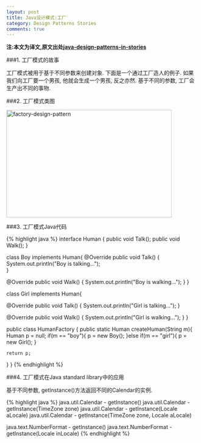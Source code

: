 ```yaml
---
layout: post
title: Java设计模式:工厂
category: Design Patterns Stories
comments: true
---
```


**注:本文为译文,原文出处[java-design-patterns-in-stories](http://www.programcreek.com/java-design-patterns-in-stories/)**

###1. 工厂模式的故事

工厂模式被用于基于不同参数来创建对象. 下面是一个通过工厂造人的例子. 如果我们向工厂要一个男孩, 他就会生成一个男孩, 反之亦然. 基于不同的参数, 工厂会生产出不同的事物.



###2. 工厂模式类图

<img src="http://www.programcreek.com/wp-content/uploads/2013/02/factory-design-pattern.png" alt="factory-design-pattern" width="434" height="282" class="alignleft size-full wp-image-7763">

###3. 工厂模式Java代码

{% highlight java %}
interface Human {
  public void Talk();
  public void Walk();
}
 
 
class Boy implements Human{
  @Override
  public void Talk() {
    System.out.println("Boy is talking...");    
  }
 
  @Override
  public void Walk() {
    System.out.println("Boy is walking...");
  }
}
 
class Girl implements Human{
 
  @Override
  public void Talk() {
    System.out.println("Girl is talking..."); 
  }
 
  @Override
  public void Walk() {
    System.out.println("Girl is walking...");
  }
}
 
public class HumanFactory {
  public static Human createHuman(String m){
    Human p = null;
    if(m == "boy"){
      p = new Boy();
    }else if(m == "girl"){
      p = new Girl();
    }
 
    return p;
  }
}
{% endhighlight %}

###4. 工厂模式在Java standard library中的应用

基于不同参数, getInstance()方法返回不同的Calendar的实例.

{% highlight java %}
java.util.Calendar - getInstance()
java.util.Calendar - getInstance(TimeZone zone)
java.util.Calendar - getInstance(Locale aLocale)
java.util.Calendar - getInstance(TimeZone zone, Locale aLocale)

java.text.NumberFormat - getInstance()
java.text.NumberFormat - getInstance(Locale inLocale)
{% endhighlight %}
